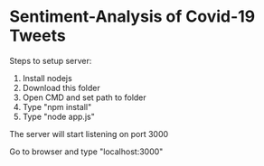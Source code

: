 # Sentiment-Analysis of Covid-19 Tweets

Steps to setup server:
1. Install nodejs
2. Download this folder
3. Open CMD and set path to folder
4. Type "npm install"
5. Type "node app.js"

The server will start listening on port 3000

Go to browser and type "localhost:3000"
